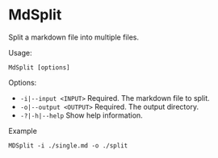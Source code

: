 # MdSplit

Split a markdown file into multiple files.

Usage:

```
MdSplit [options]
```

Options:

- `-i|--input <INPUT>` Required. The markdown file to split.
- `-o|--output <OUTPUT>` Required. The output directory.
- `-?|-h|--help` Show help information.

Example

```
MDSplit -i ./single.md -o ./split
```
